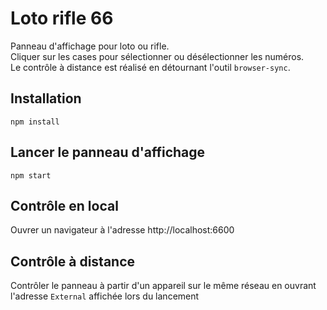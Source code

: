 # Loto rifle 66

Panneau d'affichage pour loto ou rifle.  
Cliquer sur les cases pour sélectionner ou désélectionner les numéros.   
Le contrôle à distance est réalisé en détournant l'outil `browser-sync`.

## Installation 

```
npm install
```

## Lancer le panneau d'affichage

```
npm start
```

## Contrôle en local

Ouvrer un navigateur à l'adresse http://localhost:6600

## Contrôle à distance

Contrôler le panneau à partir d'un appareil sur le même réseau en ouvrant l'adresse `External` affichée lors du lancement 


